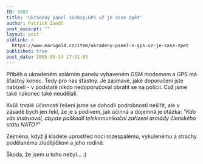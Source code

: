 ```yaml
---
ID: 1682
title: 'Ukradený panel s&nbsp;GPS už je zase zpět'
author: Patrick Zandl
post_excerpt: ""
layout: post
oldlink: >
  https://www.marigold.cz/item/ukradeny-panel-s-gps-uz-je-zase-zpet
published: true
post_date: 2005-06-14 17:31:05
---
```

<p>Příběh o ukradeném solárním panelu vybaveném GSM modemem a GPS má šťastný konec. Tedy pro nás šťastný. Je zajímavé, jaké doporučení jste nabízeli - v podstatě nikdo nedoporučoval obrátit se na policii. Což jsme také nakonec také neudělali. </p>

<p>Kvůli trvalé účinnosti řešení jsme se dohodli podrobnosti  nešířit, ale v zásadě bych jen řekl, že je s podivem, jak účinná a dojemná je otázka: <i>"Kdo vás instruoval, abyste poškodil telekomunikační zařízení armády členského státu NATO?"</i> </p>

<p>Zejména, když ji kladete uprostřed noci rozespalému, vykulenému a strachy podělanému zlodějíčkovi a jeho rodině.</p>

<p>Škoda, že jsem u toho nebyl... :)
</p>
